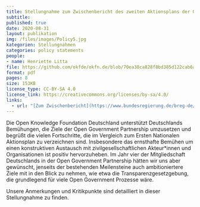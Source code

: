 ```yaml
---
title: Stellungnahme zum Zwischenbericht des zweiten Aktionsplans der Open Governmental Partnership (2019-2021)
subtitle: 
published: true
date: 2020-08-31
layout: publikation
img: /files/images/Policy5.jpg
kategorien: Stellungnahmen
categories: policy statements
people:
- name: Henriette Litta
file: https://github.com/okfde/okfn.de/blob/70ea38ca828f8bd385d122cab6aab7899640d2ad/static/files/publikationen/2020-08-31_OKF_OGP-NAP_Stellungnahme.pdf?raw=true
format: pdf 
pages: 8
size: 153KB
license_type: CC-BY-SA 4.0
license_link: https://creativecommons.org/licenses/by-sa/4.0/
links: 
  - url: "[Zum Zwischenbericht](https://www.bundesregierung.de/breg-de/service/publikationen/open-government-deutschland-zweiter-nationaler-aktionsplan-2019-2022-zwischenbericht-1997160)"
---
```


Die Open Knowledge Foundation Deutschland unterstützt Deutschlands Bemühungen, die Ziele der Open Government Partnership umzusetzen und begrüßt die vielen Fortschritte, die im Vergleich zum Ersten Nationalen Aktionsplan zu verzeichnen sind. 
Insbesondere das ernsthafte Bemühen um einen konstruktiven Austausch mit zivilgesellschaftlichen Akteur*innen und Organisationen ist positiv hervorzuheben.
Im Jahr vier der Mitgliedschaft Deutschlands in der Open Government Partnership hätten wir uns aber gewünscht, jenseits der bestehenden Meilensteine auch ambitioniertere Ziele mit in den Blick zu nehmen, wie etwa die Transparenzgesetzgebung, die grundlegend für viele Open Government Prozesse wäre.

Unsere Anmerkungen und Kritikpunkte sind detailliert in dieser Stellungnahme zu finden. 
